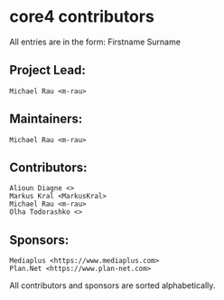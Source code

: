 # core4 contributors

All entries are in the form:
    Firstname Surname <GitHub account>

## Project Lead:
    Michael Rau <m-rau>

## Maintainers:
    Michael Rau <m-rau>
    
## Contributors:
    Alioun Diagne <>
    Markus Kral <MarkusKral>
    Michael Rau <m-rau>
    Olha Todorashko <>
    
## Sponsors:
    Mediaplus <https://www.mediaplus.com>
    Plan.Net <https://www.plan-net.com>
    
All contributors and sponsors are sorted alphabetically.